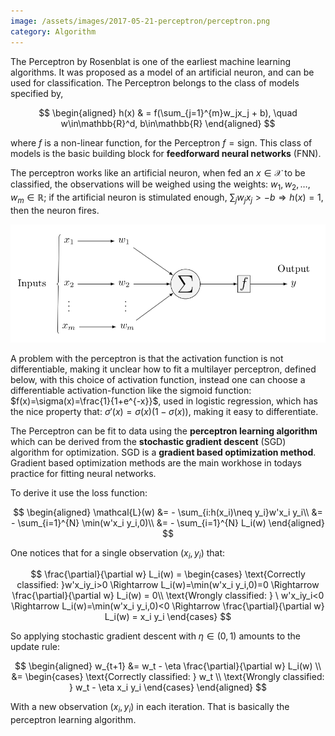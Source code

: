 ```yaml
---
image: /assets/images/2017-05-21-perceptron/perceptron.png
category: Algorithm
---
```


The Perceptron by Rosenblat is one of the earliest machine learning algorithms. It was proposed as a model of an artificial neuron, and can be used for classification.<!--more-->
The Perceptron belongs to the class of models specified by,  

$$
\begin{aligned}
	h(x) & = f(\sum_{j=1}^{m}w_jx_j + b), \quad w\in\mathbb{R}^d, b\in\mathbb{R}
\end{aligned}
$$

where $f$ is a non-linear function, for the Perceptron $f=\text{sign}$. This class of models is the basic building block for **feedforward neural networks** (FNN).

The perceptron works like an artificial neuron, when fed an $x\in\mathcal{X}$ to be classified, the observations will be weighed using the weights: $w_1,w_2,\dots,w_m\in\mathbb{R}$; if the artificial neuron is stimulated enough, $\sum_jw_jx_j>-b \Rightarrow h(x)=1$, then the neuron fires. 

<img src="/assets/images/2017-05-21-perceptron/perceptron.png">

A problem with the perceptron is that the activation function is not differentiable, making it unclear how to fit a multilayer perceptron, defined below, with this choice of activation function, instead one can choose a differentiable activation-function like the sigmoid function: $f(x)=\sigma(x)=\frac{1}{1+e^{-x}}$, used in logistic regression, which has the nice property that: $\sigma'(x)=\sigma(x)(1-\sigma(x))$, making it easy to differentiate.


The Perceptron can be fit to data using the **perceptron learning algorithm** which can be derived from the **stochastic gradient descent** (SGD) algorithm for optimization. SGD is a **gradient based optimization method**. Gradient based optimization methods are the main workhose in todays practice for fitting neural networks.

To derive it use the loss function:

$$
\begin{aligned}
\mathcal{L}(w) 
&= - \sum_{i:h(x_i)\neq y_i}w'x_i y_i\\
&= - \sum_{i=1}^{N} \min(w'x_i y_i,0)\\
&= - \sum_{i=1}^{N} L_i(w)
\end{aligned}
$$

One notices that for a single observation $(x_i, y_i)$ that:

$$
\frac{\partial}{\partial w} L_i(w)
= \begin{cases}
    \text{Correctly classified: }w'x_iy_i>0 \Rightarrow L_i(w)=\min(w'x_i y_i,0)=0 \Rightarrow \frac{\partial}{\partial w} L_i(w) = 0\\
    \text{Wrongly classified: } \  w'x_iy_i<0 \Rightarrow L_i(w)=\min(w'x_i y_i,0)<0 \Rightarrow \frac{\partial}{\partial w} L_i(w) = x_i y_i
\end{cases}
$$

So applying stochastic gradient descent with $\eta\in(0,1)$ amounts to the update rule:

$$
\begin{aligned}
w_{t+1}
&= w_t - \eta \frac{\partial}{\partial w} L_i(w) \\
&= \begin{cases}
    \text{Correctly classified: } w_t \\
    \text{Wrongly classified: } w_t - \eta x_i y_i
\end{cases}
\end{aligned}
$$

With a new observation $(x_i, y_i)$ in each iteration. That is basically the perceptron learning algorithm. 
